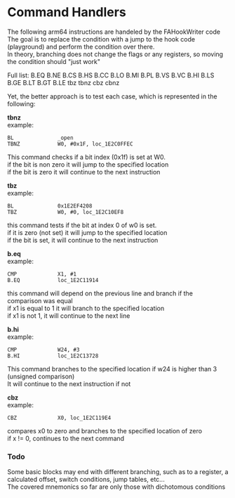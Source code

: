 # Command Handlers

The following arm64 instructions are handeled by the FAHookWriter code   
The goal is to replace the condition with a jump to the hook code (playground) and perform the condition over there.   
In theory, branching does not change the flags or any registers, so moving the condition should "just work"   

Full list:
B.EQ
B.NE
B.CS
B.HS
B.CC
B.LO
B.MI
B.PL
B.VS
B.VC
B.HI
B.LS
B.GE
B.LT
B.GT
B.LE
tbz
tbnz
cbz
cbnz


Yet, the better approach is to test each case, which is represented in the following:

**tbnz**   
example:
```
BL              _open
TBNZ            W0, #0x1F, loc_1E2C0FFEC
```
This command checks if a bit index (0x1f) is set at W0.   
if the bit is non zero it will jump to the specified location   
if the bit is zero it will continue to the next instruction   

**tbz**   
example:
```
BL              0x1E2EF4208
TBZ             W0, #0, loc_1E2C10EF8
```
this command tests if the bit at index 0 of w0 is set.   
if it is zero (not set) it will jump to the specified location   
if the bit is set, it will continue to the next instruction   

**b.eq**   
example:
```
CMP             X1, #1
B.EQ            loc_1E2C11914
```
this command will depend on the previous line and branch if the comparison was equal   
if x1 is equal to 1 it will branch to the specified location   
if x1 is not 1, it will continue to the next line   

**b.hi**   
example:
```
CMP             W24, #3
B.HI            loc_1E2C13728
```
This command branches to the specified location if w24 is higher than 3 (unsigned comparison)   
It will continue to the next instruction if not   


**cbz**   
example:
```
CBZ             X0, loc_1E2C119E4
```
compares x0 to zero and branches to the specified location of zero   
if x != 0, continues to the next command   


### Todo
Some basic blocks may end with different branching, such as to a register, a calculated offset, switch conditions, jump tables, etc...   
The covered mnemonics so far are only those with dichotomous conditions